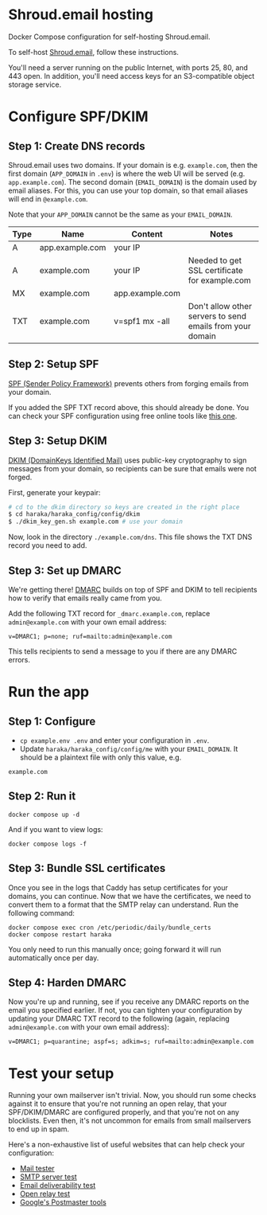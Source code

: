 # Shroud.email hosting

Docker Compose configuration for self-hosting Shroud.email.

To self-host [Shroud.email](https://shroud.email/), follow these instructions.

You'll need a server running on the public Internet, with ports 25, 80, and 443 open. In addition,
you'll need access keys for an S3-compatible object storage service.

# Configure SPF/DKIM

## Step 1: Create DNS records

Shroud.email uses two domains. If your domain is e.g. `example.com`, then the first domain (`APP_DOMAIN` in `.env`) is where the web UI will be served (e.g. `app.example.com`). The second domain (`EMAIL_DOMAIN`) is the domain used by email aliases. For this, you can use your top domain, so that email aliases will end in `@example.com`.

Note that your `APP_DOMAIN` cannot be the same as your `EMAIL_DOMAIN`.

| Type | Name              | Content             | Notes                                                     |
|------|-------------------|---------------------|-----------------------------------------------------------|
| A    | app.example.com   | your IP             |                                                           |
| A    | example.com       | your IP             | Needed to get SSL certificate for example.com             |
| MX   | example.com       | app.example.com     |                                                           |
| TXT  | example.com       | v=spf1 mx -all      | Don't allow other servers to send emails from your domain |

## Step 2: Setup SPF

[SPF (Sender Policy Framework)](https://en.wikipedia.org/wiki/Sender_Policy_Framework) prevents others from forging
emails from your domain.

If you added the SPF TXT record above, this should already be done. You can check your SPF configuration using free online
tools like [this one](https://www.spf-record.com/).

## Step 3: Setup DKIM

[DKIM (DomainKeys Identified Mail)](https://en.wikipedia.org/wiki/DomainKeys_Identified_Mail) uses public-key cryptography to
sign messages from your domain, so recipients can be sure that emails were not forged.

First, generate your keypair:

```bash
# cd to the dkim directory so keys are created in the right place
$ cd haraka/haraka_config/config/dkim
$ ./dkim_key_gen.sh example.com # use your domain
```

Now, look in the directory `./example.com/dns`. This file shows the TXT DNS record you need to add.

## Step 3: Set up DMARC

We're getting there! [DMARC](https://en.wikipedia.org/wiki/DMARC) builds on top of SPF and DKIM to tell recipients how to verify that emails really came from you.

Add the following TXT record for `_dmarc.example.com`, replace `admin@example.com` with your own email address:

```
v=DMARC1; p=none; ruf=mailto:admin@example.com
```

This tells recipients to send a message to you if there are any DMARC errors.

# Run the app

## Step 1: Configure

* `cp example.env .env` and enter your configuration in `.env`.
* Update `haraka/haraka_config/config/me` with your `EMAIL_DOMAIN`. It should be a plaintext file with only this value, e.g.

```
example.com
```

## Step 2: Run it

```
docker compose up -d
```

And if you want to view logs:

```
docker compose logs -f
```

## Step 3: Bundle SSL certificates

Once you see in the logs that Caddy has setup certificates for your domains, you can continue.
Now that we have the certificates, we need to convert them to a format that the SMTP relay can understand.
Run the following command:

```
docker compose exec cron /etc/periodic/daily/bundle_certs
docker compose restart haraka
```

You only need to run this manually once; going forward it will run automatically once per day.

## Step 4: Harden DMARC

Now you're up and running, see if you receive any DMARC reports on the email you specified earlier.
If not, you can tighten your configuration by updating your DMARC TXT record to the following (again, replacing `admin@example.com` with your own email address):

```
v=DMARC1; p=quarantine; aspf=s; adkim=s; ruf=mailto:admin@example.com
```

# Test your setup

Running your own mailserver isn't trivial. Now, you should run some checks against it to ensure
that you're not running an open relay, that your SPF/DKIM/DMARC are configured properly, and that
you're not on any blocklists. Even then, it's not uncommon for emails from small mailservers to end
up in spam.

Here's a non-exhaustive list of useful websites that can help check your configuration:

* [Mail tester](https://www.mail-tester.com/)
* [SMTP server test](https://mxtoolbox.com/diagnostic.aspx)
* [Email deliverability test](https://mxtoolbox.com/deliverability)
* [Open relay test](https://tools.appriver.com/OpenRelay.aspx)
* [Google's Postmaster tools](https://postmaster.google.com)
